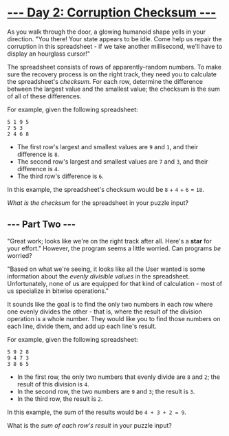 # [--- Day 2: Corruption Checksum ---](https://adventofcode.com/2017/day/2)

As you walk through the door, a glowing humanoid shape yells in your direction. "You there! Your state appears to be idle. Come help us repair the corruption in this spreadsheet - if we take another millisecond, we'll have to display an hourglass cursor!"

The spreadsheet consists of rows of apparently-random numbers. To make sure the recovery process is on the right track, they need you to calculate the spreadsheet's *checksum*. For each row, determine the difference between the largest value and the smallest value; the checksum is the sum of all of these differences.

For example, given the following spreadsheet:

```
5 1 9 5
7 5 3
2 4 6 8
```

- The first row's largest and smallest values are ``9`` and ``1``, and their difference is ``8``.
- The second row's largest and smallest values are ``7`` and ``3``, and their difference is ``4``.
- The third row's difference is ``6``.

In this example, the spreadsheet's checksum would be ``8`` + ``4`` + ``6`` = ``18``.

*What is the checksum* for the spreadsheet in your puzzle input?

## --- Part Two ---

"Great work; looks like we're on the right track after all. Here's a **star** for your effort." However, the program seems a little worried. Can programs *be* worried?

"Based on what we're seeing, it looks like all the User wanted is some information about the *evenly divisible values* in the spreadsheet. Unfortunately, none of us are equipped for that kind of calculation - most of us specialize in bitwise operations."

It sounds like the goal is to find the only two numbers in each row where one evenly divides the other - that is, where the result of the division operation is a whole number. They would like you to find those numbers on each line, divide them, and add up each line's result.

For example, given the following spreadsheet:

```
5 9 2 8
9 4 7 3
3 8 6 5
```

- In the first row, the only two numbers that evenly divide are ``8`` and ``2``; the result of this division is ``4``.
- In the second row, the two numbers are ``9`` and ``3``; the result is ``3``.
- In the third row, the result is ``2``.

In this example, the sum of the results would be ``4 + 3 + 2 = 9``.

What is the *sum of each row's result* in your puzzle input?
